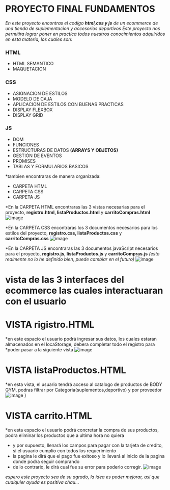 # PROYECTO FINAL FUNDAMENTOS

*En este proyecto encontras el codigo **html,css y js** de un ecommerce de una tienda de suplementacion y accesorios deportivos*
*Este proyecto nos permitira lograr poner en practica todos nuestros conocimientos adquiridos en esta materia, los cuales son:*

### HTML
* HTML SEMANTICO
* MAQUETACION
### CSS
* ASIGNACION DE ESTILOS
* MODELO DE CAJA
* APLICACION DE ESTILOS CON BUENAS PRACTICAS
* DISPLAY FLEXBOX
* DISPLAY GRID
### JS
* DOM 
* FUNCIONES 
* ESTRUCTURAS DE DATOS **(ARRAYS Y OBJETOS)**
* GESTIÓN DE EVENTOS
* PROMISES
* TABLAS Y FORMULARIOS BASICOS

*tambien encontraras de manera organizada:

* CARPETA HTML
* CARPETA CSS
* CARPETA JS 

*En la CARPETA HTML encontraras las 3 vistas necesarias para el proyecto, **registro.html, listaProductos.html** y **carritoCompras.html**
![image](https://github.com/user-attachments/assets/1cfea7e4-44e8-4b1b-9abb-032f094e5868)


*En la CARPETA CSS encontraras los 3 documentos necesarios para los estilos del proyecto, **registro.css, listaProductos.css** y **carritoCompras.css**
![image](https://github.com/user-attachments/assets/074eafdf-f386-4791-bf4b-e32bf127c8dc)

*En la CARPETA JS encontraras las 3 documentos javaScript necesarios para el proyecto, **registro.js, listaProductos.js** y **carritoCompras.js** *(esto realmente no lo he definido bien, puede cambiar en el futuro)*
![image](https://github.com/user-attachments/assets/a43649c7-3caf-4cc3-9bcd-2090747e2261)

# vista de las 3 interfaces del ecommerce las cuales interactuaran con el usuario

# VISTA rigistro.HTML
*en este espacio el usuario podrá ingresar sus datos, los cuales estaran almacenados en el locaStorage, debera completar todo el registro para
*poder pasar a la siguiente vista
![image](https://github.com/user-attachments/assets/ed7938da-d75d-496f-ab9a-9ba3ac252c4b)
# VISTA listaProductos.HTML
*en esta vista, el usuario tendrá acceso al catalogo de productos de BODY GYM, podras filtrar por Categoria(suplementos,deportivo) y por proveedor
![image](https://github.com/user-attachments/assets/3afa86d6-afe1-43ab-adf9-caba67d6dc82)
)
# VISTA carrito.HTML
*en esta espacio el usuario podrá concretar la compra de sus productos, podra eliminar los productos que a ultima hora no quiera
* y por supuesto, llenará los campos para pagar con la tarjeta de credito, si el usuario cumplio con todos los requerimiento
* la pagina le dirá que el pago fue exitoso y lo llevará al inicio de la pagina donde podra seguir comprando
* de lo contrario, le dirá cual fue su error para poderlo corregir.
![image](https://github.com/user-attachments/assets/c0f3d2f7-0da6-4300-92a9-95632aefe12e)

*espero este proyecto sea de su agrado, la idea es poder mejorar, asi que cualquier ayuda es positiva
chau...*






